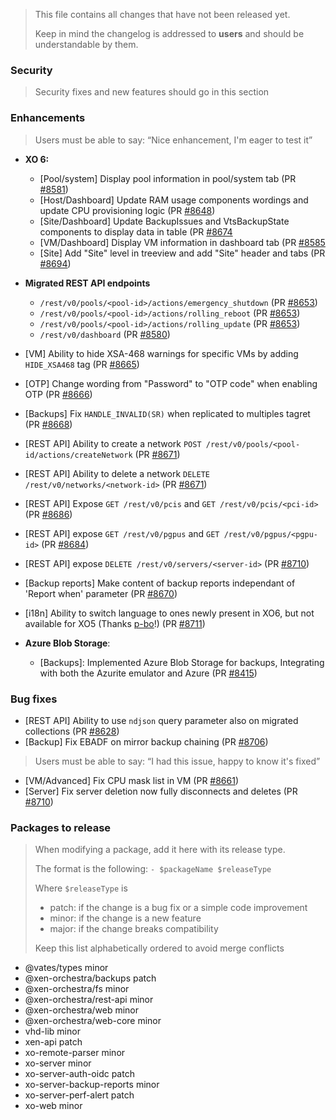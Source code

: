 > This file contains all changes that have not been released yet.
>
> Keep in mind the changelog is addressed to **users** and should be
> understandable by them.

### Security

> Security fixes and new features should go in this section

### Enhancements

> Users must be able to say: “Nice enhancement, I'm eager to test it”

- **XO 6:**
  - [Pool/system] Display pool information in pool/system tab (PR [#8581](https://github.com/vatesfr/xen-orchestra/pull/8581))
  - [Host/Dashboard] Update RAM usage components wordings and update CPU provisioning logic (PR [#8648](https://github.com/vatesfr/xen-orchestra/pull/8648))
  - [Site/Dashboard] Update BackupIssues and VtsBackupState components to display data in table (PR [#8674](https://github.com/vatesfr/xen-orchestra/pull/8674)
  - [VM/Dashboard] Display VM information in dashboard tab (PR [#8585](https://github.com/vatesfr/xen-orchestra/pull/8585)
  - [Site] Add "Site" level in treeview and add "Site" header and tabs (PR [#8694](https://github.com/vatesfr/xen-orchestra/pull/8694))

- **Migrated REST API endpoints**
  - `/rest/v0/pools/<pool-id>/actions/emergency_shutdown` (PR [#8653](https://github.com/vatesfr/xen-orchestra/pull/8653))
  - `/rest/v0/pools/<pool-id>/actions/rolling_reboot` (PR [#8653](https://github.com/vatesfr/xen-orchestra/pull/8653))
  - `/rest/v0/pools/<pool-id>/actions/rolling_update` (PR [#8653](https://github.com/vatesfr/xen-orchestra/pull/8653))
  - `/rest/v0/dashboard` (PR [#8580](https://github.com/vatesfr/xen-orchestra/pull/8580))

- [VM] Ability to hide XSA-468 warnings for specific VMs by adding `HIDE_XSA468` tag (PR [#8665](https://github.com/vatesfr/xen-orchestra/pull/8665))
- [OTP] Change wording from "Password" to "OTP code" when enabling OTP (PR [#8666](https://github.com/vatesfr/xen-orchestra/pull/8666))
- [Backups] Fix `HANDLE_INVALID(SR)` when replicated to multiples tagret (PR [#8668](https://github.com/vatesfr/xen-orchestra/pull/8668))
- [REST API] Ability to create a network `POST /rest/v0/pools/<pool-id/actions/createNetwork` (PR [#8671](https://github.com/vatesfr/xen-orchestra/pull/8671))
- [REST API] Ability to delete a network `DELETE /rest/v0/networks/<network-id>` (PR [#8671](https://github.com/vatesfr/xen-orchestra/pull/8671))
- [REST API] Expose `GET /rest/v0/pcis` and `GET /rest/v0/pcis/<pci-id>` (PR [#8686](https://github.com/vatesfr/xen-orchestra/pull/8686))
- [REST API] expose `GET /rest/v0/pgpus` and `GET /rest/v0/pgpus/<pgpu-id>` (PR [#8684](https://github.com/vatesfr/xen-orchestra/pull/8684))
- [REST API] expose `DELETE /rest/v0/servers/<server-id>` (PR [#8710](https://github.com/vatesfr/xen-orchestra/pull/8710))
- [Backup reports] Make content of backup reports independant of 'Report when' parameter (PR [#8670](https://github.com/vatesfr/xen-orchestra/pull/8670))
- [i18n] Ability to switch language to ones newly present in XO6, but not available for XO5 (Thanks [p-bo](https://github.com/p-bo)!) (PR [#8711](https://github.com/vatesfr/xen-orchestra/pull/8711))

- **Azure Blob Storage**:
  - [Backups]: Implemented Azure Blob Storage for backups, Integrating with both the Azurite emulator and Azure (PR [#8415](https://github.com/vatesfr/xen-orchestra/pull/8415))

### Bug fixes

- [REST API] Ability to use `ndjson` query parameter also on migrated collections (PR [#8628](https://github.com/vatesfr/xen-orchestra/pull/8628))
- [Backup] Fix EBADF on mirror backup chaining (PR [#8706](https://github.com/vatesfr/xen-orchestra/pull/8706))

> Users must be able to say: “I had this issue, happy to know it's fixed”

- [VM/Advanced] Fix CPU mask list in VM (PR [#8661](https://github.com/vatesfr/xen-orchestra/pull/8661))
- [Server] Fix server deletion now fully disconnects and deletes (PR [#8710](https://github.com/vatesfr/xen-orchestra/pull/8710))

### Packages to release

> When modifying a package, add it here with its release type.
>
> The format is the following: `- $packageName $releaseType`
>
> Where `$releaseType` is
>
> - patch: if the change is a bug fix or a simple code improvement
> - minor: if the change is a new feature
> - major: if the change breaks compatibility
>
> Keep this list alphabetically ordered to avoid merge conflicts

<!--packages-start-->

- @vates/types minor
- @xen-orchestra/backups patch
- @xen-orchestra/fs minor
- @xen-orchestra/rest-api minor
- @xen-orchestra/web minor
- @xen-orchestra/web-core minor
- vhd-lib minor
- xen-api patch
- xo-remote-parser minor
- xo-server minor
- xo-server-auth-oidc patch
- xo-server-backup-reports minor
- xo-server-perf-alert patch
- xo-web minor

<!--packages-end-->
